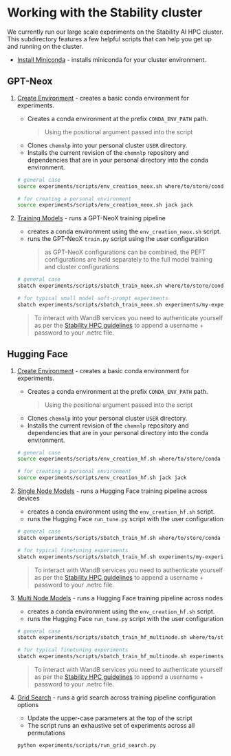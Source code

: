 # Working with the Stability cluster

We currently run our large scale experiments on the Stability AI HPC cluster.
This subdirectory features a few helpful scripts that can help you get up and
running on the cluster.

- [Install Miniconda](scripts/miniconda_install.sh) -
  installs miniconda for your cluster environment.

## GPT-Neox

1. [Create Environment](scripts/env_creation_neox.sh) -
   creates a basic conda environment for experiments.

   - Creates a conda environment at the prefix `CONDA_ENV_PATH` path.
     > Using the positional argument passed into the script
   - Clones `chemnlp` into your personal cluster `USER` directory.
   - Installs the current revision of the `chemnlp` repository and
     dependencies that are in your personal directory into the conda environment.

   ```bash
   # general case
   source experiments/scripts/env_creation_neox.sh where/to/store/conda where/to/build/conda/from

   # for creating a personal environment
   source experiments/scripts/env_creation_neox.sh jack jack
   ```

2. [Training Models](scripts/sbatch_train_neox.sh) -
   runs a GPT-NeoX training pipeline

   - creates a conda environment using the `env_creation_neox.sh` script.
   - runs the GPT-NeoX `train.py` script using the user configuration
     > as GPT-NeoX configurations can be combined, the PEFT configurations are held
     > separately to the full model training and cluster configurations

   ```bash
   # general case
   sbatch experiments/scripts/sbatch_train_neox.sh where/to/store/conda where/to/build/conda/from <cluster-config-name.yml> <training-config-names.yml>

   # for typical small model soft-prompt experiments
   sbatch experiments/scripts/sbatch_train_neox.sh experiments/my-experiment jack cluster_setup.yml 160M.yml soft_prompt.yml
   ```

   > To interact with WandB services you need to authenticate yourself as per the [Stability HPC guidelines](https://www.notion.so/stabilityai/Stability-HPC-Cluster-User-Guide-226c46436df94d24b682239472e36843) to append a username + password to your .netrc file.

## Hugging Face

1. [Create Environment](scripts/env_creation_hf.sh) -
   creates a basic conda environment for experiments.

   - Creates a conda environment at the prefix `CONDA_ENV_PATH` path.
     > Using the positional argument passed into the script
   - Clones `chemnlp` into your personal cluster `USER` directory.
   - Installs the current revision of the `chemnlp` repository and
     dependencies that are in your personal directory into the conda environment.

   ```bash
   # general case
   source experiments/scripts/env_creation_hf.sh where/to/store/conda where/to/build/conda/from

   # for creating a personal environment
   source experiments/scripts/env_creation_hf.sh jack jack
   ```

2. [Single Node Models](scripts/sbatch_train_hf.sh) -
   runs a Hugging Face training pipeline across devices

   - creates a conda environment using the `env_creation_hf.sh` script.
   - runs the Hugging Face `run_tune.py` script with the user configuration

   ```bash
   # general case
   sbatch experiments/scripts/sbatch_train_hf.sh where/to/store/conda where/to/build/conda/from <training-config-name.yml>

   # for typical finetuning experiments
   sbatch experiments/scripts/sbatch_train_hf.sh experiments/my-experiment jack 1B_fine_tune.yml
   ```

   > To interact with WandB services you need to authenticate yourself as per the [Stability HPC guidelines](https://www.notion.so/stabilityai/Stability-HPC-Cluster-User-Guide-226c46436df94d24b682239472e36843) to append a username + password to your .netrc file.

3. [Multi Node Models](scripts/sbatch_train_hf_multinode.sh) -
   runs a Hugging Face training pipeline across nodes

   - creates a conda environment using the `env_creation_hf.sh` script.
   - runs the Hugging Face `run_tune.py` script with the user configuration

   ```bash
   # general case
   sbatch experiments/scripts/sbatch_train_hf_multinode.sh where/to/store/conda where/to/build/conda/from <training-config-name.yml>

   # for typical finetuning experiments
   sbatch experiments/scripts/sbatch_train_hf_multinode.sh experiments/my-experiment jack 1B_fine_tune.yml
   ```

   > To interact with WandB services you need to authenticate yourself as per the [Stability HPC guidelines](https://www.notion.so/stabilityai/Stability-HPC-Cluster-User-Guide-226c46436df94d24b682239472e36843) to append a username + password to your .netrc file.

4. [Grid Search](scripts/run_grid_search.py) -
   runs a grid search across training pipeline configuration options

   - Update the upper-case parameters at the top of the script
   - The script runs an exhaustive set of experiments across all permutations

   ```bash
   python experiments/scripts/run_grid_search.py
   ```
